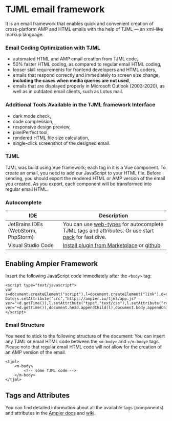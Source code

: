 # TJML email framework
It is an email framework that enables quick and convenient creation of cross-platform AMP and HTML emails with the help of TJML — an xml-like markup language.

### Email Coding Optimization with TJML
* automated HTML and AMP email creation from TJML code,
* 50% faster HTML coding, as compared to regular email HTML coding,
* looser skill requirements for frontend developers and HTML coders,
* emails that respond correctly and immediately to screen size change, **including the cases when media queries are not used**,
* emails that are displayed properly in Microsoft Outlook (2003-2020), as well as in outdated email clients, such as Lotus mail.
 
### Additional Tools Available in the TJML framework Interface
* dark mode check,
* code compression,
* responsive design preview,
* pixelPerfect tool,
* rendered HTML file size calculation,
* single-click screenshot of the designed email.

### TJML
TJML was build using Vue framework; each tag in it is a Vue component. To create an email, you need to add our JavaScript to your HTML file. Before sending, you should export the rendered HTML or AMP version of the email you created. As you export, each component will be transformed into regular email HTML.

### Autocomplete
| IDE | Description                                                                                                                                                                                                          |
|-----|----------------------------------------------------------------------------------------------------------------------------------------------------------------------------------------------------------------------|
| JetBrains IDEs (WebStorm, PhpStorm) | You can use <a href="https://app.pixcraft.io/tjml/web-types.json">web-types</a> for autocomplete TJML tags and attributes. Or use <a href="https://app.pixcraft.io/tjml/startpack.zip">start pack</a> for fast dive. |
| Visual Studio Code | [Install plugin from Marketplace](https://marketplace.visualstudio.com/items?itemName=Pixcraft.vscode-tjml) or [github](https://github.com/pixcraft-io/vscode-tjml)                                                  |

## Enabling Ampier Framework
Insert the following JavaScript code immediately after the `<body>` tag:
```
<script type="text/javascript">
var s=document.createElement("script"),l=document.createElement("link"),d=new Date;s.setAttribute("src","https://ampier.io/tjml/app.js?ver="+d.getTime()),l.setAttribute("type","text/css"),l.setAttribute("rel","stylesheet"),l.setAttribute("href","https://ampier.io/tjml/app.css?ver="+d.getTime()),document.head.appendChild(l),document.body.appendChild(s); 
</script>
```

### Email Structure
You need to stick to the following structure of the document:
You can insert any TJML or email HTML code between the `<m-body>` and  `</m-body>`  tags. 
Please note that regular email HTML code will not allow for the creation of an AMP version of the email.
```
<tjml>
    <m-body>
        <!-- some TJML code -->
    </m-body>
</tjml>
```
## Tags and Attributes
You can find detailed information about all the available tags (components) and attributes in the <a href="https://docs.ampier.io/framework/">Ampier docs</a> and <a href="https://github.com/ampier-io/ampier-framework/wiki">wiki</a>. 
